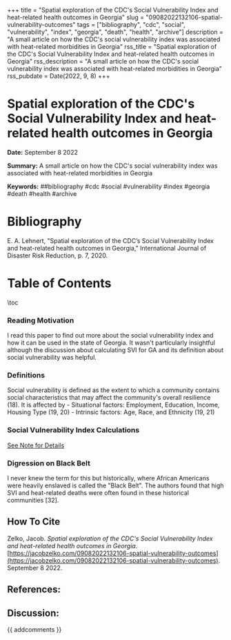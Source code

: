 +++
title = "Spatial exploration of the CDC's Social Vulnerability Index and heat-related health outcomes in Georgia"
slug = "09082022132106-spatial-vulnerability-outcomes"
tags = ["bibliography", "cdc", "social", "vulnerability", "index", "georgia", "death", "health", "archive"]
description = "A small article on how the CDC's social vulnerability index was associated with heat-related morbidities in Georgia"
rss_title = "Spatial exploration of the CDC's Social Vulnerability Index and heat-related health outcomes in Georgia"
rss_description = "A small article on how the CDC's social vulnerability index was associated with heat-related morbidities in Georgia"
rss_pubdate = Date(2022, 9, 8)
+++



Spatial exploration of the CDC's Social Vulnerability Index and heat-related health outcomes in Georgia
=========

**Date:** September 8 2022

**Summary:** A small article on how the CDC's social vulnerability index was associated with heat-related morbidities in Georgia

**Keywords:** ##bibliography #cdc #social #vulnerability #index #georgia #death #health  #archive

Bibliography
==========

E. A. Lehnert, "Spatial exploration of the CDC’s Social Vulnerability Index and heat-related health outcomes in Georgia," International Journal of Disaster Risk Reduction, p. 7, 2020.

Table of Contents
=========

\toc

### Reading Motivation

I read this paper to find out more about the social vulnerability index and how it can be used in the state of Georgia. It wasn't particularly insightful although the discussion about calculating SVI for GA and its definition about social vulnerability was helpful.

### Definitions

Social vulnerability is defined as the extent to which a community contains social characteristics that may affect the community's overall resilience (18). It is affected by 	- Situational factors: Employment, Education, Income, Housing Type (19, 20) 	- Intrinsic factors: Age, Race, and Ethnicity (19, 21)

### Social Vulnerability Index Calculations

[See Note for Details](https://jacobzelko.com/09082022144933-social-vulnerability-index)

### Digression on Black Belt

I never knew the term for this but historically, where African Americans were heavily enslaved is called the "Black Belt". The authors found that high SVI and heat-related deaths were often found in these historical communities [32].
## How To Cite

 Zelko, Jacob. _Spatial exploration of the CDC's Social Vulnerability Index and heat-related health outcomes in Georgia_. [https://jacobzelko.com/09082022132106-spatial-vulnerability-outcomes](https://jacobzelko.com/09082022132106-spatial-vulnerability-outcomes). September 8 2022.
## References:
## Discussion: 

{{ addcomments }}
